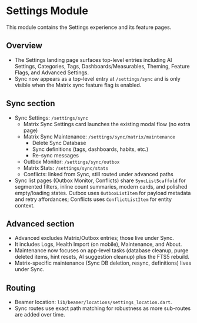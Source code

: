 # Settings Module

This module contains the Settings experience and its feature pages.

## Overview

- The Settings landing page surfaces top-level entries including AI Settings,
  Categories, Tags, Dashboards/Measurables, Theming, Feature Flags, and
  Advanced Settings.
- Sync now appears as a top-level entry at `/settings/sync` and is only
  visible when the Matrix sync feature flag is enabled.

## Sync section

- Sync Settings: `/settings/sync`
  - Matrix Sync Settings card launches the existing modal flow (no extra page)
  - Matrix Sync Maintenance: `/settings/sync/matrix/maintenance`
    - Delete Sync Database
    - Sync definitions (tags, dashboards, habits, etc.)
    - Re-sync messages
  - Outbox Monitor: `/settings/sync/outbox`
  - Matrix Stats: `/settings/sync/stats`
  - Conflicts: linked from Sync, still routed under advanced paths
- Sync list pages (Outbox Monitor, Conflicts) share `SyncListScaffold`
  for segmented filters, inline count summaries, modern cards, and polished
  empty/loading states. Outbox uses `OutboxListItem` for payload metadata and
  retry affordances; Conflicts uses `ConflictListItem` for entity context.

## Advanced section

- Advanced excludes Matrix/Outbox entries; those live under Sync.
- It includes Logs, Health Import (on mobile), Maintenance, and About.
- Maintenance now focuses on app-level tasks (database cleanup, purge deleted items, hint resets, AI suggestion cleanup) plus the FTS5 rebuild.
- Matrix-specific maintenance (Sync DB deletion, resync, definitions) lives under Sync.

## Routing

- Beamer location: `lib/beamer/locations/settings_location.dart`.
- Sync routes use exact path matching for robustness as more sub-routes are
  added over time.
